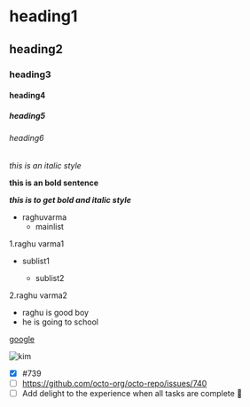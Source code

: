 # heading1
## heading2
### heading3
#### heading4
##### heading5
###### heading6
*this is an italic style*

**this is an bold sentence**

***this is to get bold and italic style***
- raghuvarma
  - mainlist
 
1.raghu varma1

   - sublist1
   
     - sublist2

2.raghu varma2

- raghu is good boy
- he is going to school
 
[google](www.google.com)

![kim](https://thumbor.forbes.com/thumbor/960x0/https%3A%2F%2Fspecials-images.forbesimg.com%2Fimageserve%2F1139833733%2FRussian-President-Vladimir-Putin-Receives-North-Korean-Leader-Kim-Jong-un%2F960x0.jpg%3Ffit%3Dscale)

- [x] #739
- [ ] https://github.com/octo-org/octo-repo/issues/740
- [ ] Add delight to the experience when all tasks are complete :tada:
